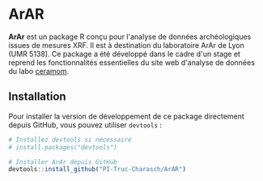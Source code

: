 # ArAR
**ArAr** est un package R conçu pour l'analyse de données archéologiques issues de mesures XRF. Il est à destination du laboratoire ArAr de Lyon (UMR 5138). Ce package a été développé dans le cadre d'un stage et reprend les fonctionnalités essentielles du site web d'analyse de données du labo [ceramom](https://ceramo.mom.fr/).

## Installation

Pour installer la version de développement de ce package directement depuis GitHub, vous pouvez utiliser `devtools` :

```r
# Installez devtools si nécessaire
# install.packages("devtools")

# Installer ArAr depuis GitHub
devtools::install_github("PI-Truc-Charasch/ArAR")
